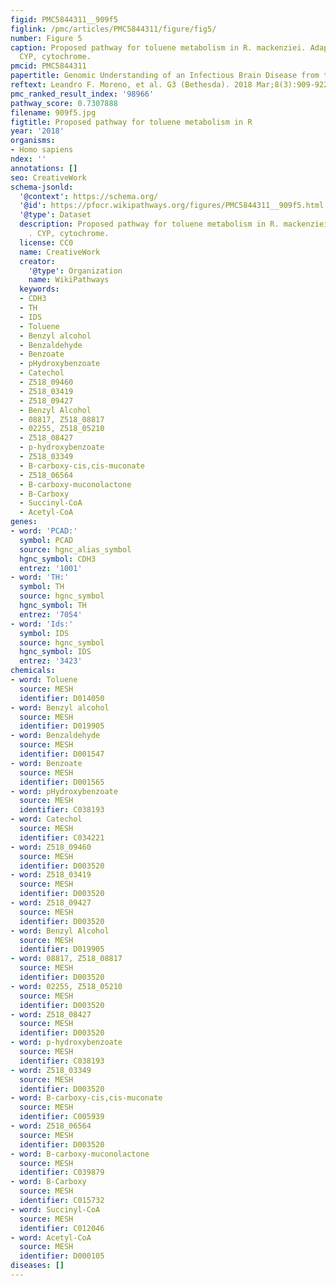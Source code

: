 ```yaml
---
figid: PMC5844311__909f5
figlink: /pmc/articles/PMC5844311/figure/fig5/
number: Figure 5
caption: Proposed pathway for toluene metabolism in R. mackenziei. Adapted from .
  CYP, cytochrome.
pmcid: PMC5844311
papertitle: Genomic Understanding of an Infectious Brain Disease from the Desert.
reftext: Leandro F. Moreno, et al. G3 (Bethesda). 2018 Mar;8(3):909-922.
pmc_ranked_result_index: '98966'
pathway_score: 0.7307888
filename: 909f5.jpg
figtitle: Proposed pathway for toluene metabolism in R
year: '2018'
organisms:
- Homo sapiens
ndex: ''
annotations: []
seo: CreativeWork
schema-jsonld:
  '@context': https://schema.org/
  '@id': https://pfocr.wikipathways.org/figures/PMC5844311__909f5.html
  '@type': Dataset
  description: Proposed pathway for toluene metabolism in R. mackenziei. Adapted from
    . CYP, cytochrome.
  license: CC0
  name: CreativeWork
  creator:
    '@type': Organization
    name: WikiPathways
  keywords:
  - CDH3
  - TH
  - IDS
  - Toluene
  - Benzyl alcohol
  - Benzaldehyde
  - Benzoate
  - pHydroxybenzoate
  - Catechol
  - Z518_09460
  - Z518_03419
  - Z518_09427
  - Benzyl Alcohol
  - 08817, Z518_08817
  - 02255, Z518_05210
  - Z518_08427
  - p-hydroxybenzoate
  - Z518_03349
  - B-carboxy-cis,cis-muconate
  - Z518_06564
  - B-carboxy-muconolactone
  - B-Carboxy
  - Succinyl-CoA
  - Acetyl-CoA
genes:
- word: 'PCAD:'
  symbol: PCAD
  source: hgnc_alias_symbol
  hgnc_symbol: CDH3
  entrez: '1001'
- word: 'TH:'
  symbol: TH
  source: hgnc_symbol
  hgnc_symbol: TH
  entrez: '7054'
- word: 'Ids:'
  symbol: IDS
  source: hgnc_symbol
  hgnc_symbol: IDS
  entrez: '3423'
chemicals:
- word: Toluene
  source: MESH
  identifier: D014050
- word: Benzyl alcohol
  source: MESH
  identifier: D019905
- word: Benzaldehyde
  source: MESH
  identifier: D001547
- word: Benzoate
  source: MESH
  identifier: D001565
- word: pHydroxybenzoate
  source: MESH
  identifier: C038193
- word: Catechol
  source: MESH
  identifier: C034221
- word: Z518_09460
  source: MESH
  identifier: D003520
- word: Z518_03419
  source: MESH
  identifier: D003520
- word: Z518_09427
  source: MESH
  identifier: D003520
- word: Benzyl Alcohol
  source: MESH
  identifier: D019905
- word: 08817, Z518_08817
  source: MESH
  identifier: D003520
- word: 02255, Z518_05210
  source: MESH
  identifier: D003520
- word: Z518_08427
  source: MESH
  identifier: D003520
- word: p-hydroxybenzoate
  source: MESH
  identifier: C038193
- word: Z518_03349
  source: MESH
  identifier: D003520
- word: B-carboxy-cis,cis-muconate
  source: MESH
  identifier: C005939
- word: Z518_06564
  source: MESH
  identifier: D003520
- word: B-carboxy-muconolactone
  source: MESH
  identifier: C039879
- word: B-Carboxy
  source: MESH
  identifier: C015732
- word: Succinyl-CoA
  source: MESH
  identifier: C012046
- word: Acetyl-CoA
  source: MESH
  identifier: D000105
diseases: []
---
```

